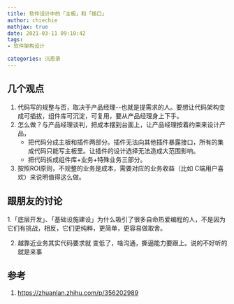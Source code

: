 ```yaml
---
title: 软件设计中的「主板」和「插口」
author: chiechie
mathjax: true
date: 2021-03-11 09:10:42
tags:
- 软件架构设计

categories: 沉思录
---
```



## 几个观点

1. 代码写的规整与否，取决于产品经理--也就是提需求的人。要想让代码架构变成可插拔，组件库可沉淀，可复用，要从产品经理身上下手。
2. 怎么做？与产品经理谈判，把成本摆到台面上，让产品经理按着约束来设计产品，
    - 把代码分成主板和插件两部分。插件无法向其他插件暴露接口，所有的集成代码只能写主板里。​让插件的设计选择无法造成大范围影响。
    - 把代码拆成组件库+业务+特殊业务三部分。
3. 按照ROI原则，不规整的业务是成本，需要对应的业务收益（比如 C端用户喜欢）来说明值得这么做。

## 跟朋友的讨论

1.「底层开发」、「基础设施建设」为什么吸引了很多自命热爱编程的人，不是因为它们有挑战，相反，它们更纯粹，更简单，更容易做取舍。

2. 越靠近业务其实代码要求就 变低了，啥沟通，撕逼能力要跟上。说的不好听的就是来事

## 参考
1. https://zhuanlan.zhihu.com/p/356202989
